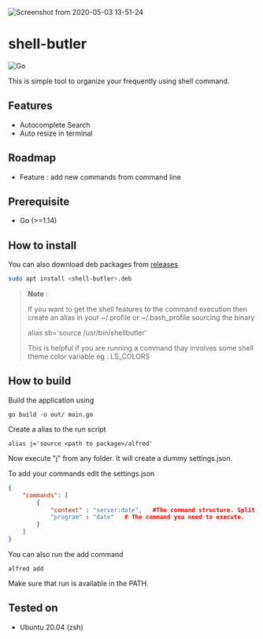 ![Screenshot from 2020-05-03 13-51-24](https://user-images.githubusercontent.com/462648/80909535-bd37cf80-8d46-11ea-8658-af760b359791.png)

# shell-butler
![Go](https://github.com/vinodsr/shell-butler/workflows/Go/badge.svg)

This is simple tool to organize your frequently using shell command. 

## Features

* Autocomplete Search
* Auto resize in terminal


## Roadmap

* Feature : add new commands from command line 

## Prerequisite
- Go (>=1.14)

## How to install

You can also download deb packages from [releases](https://github.com/vinodsr/shell-butler/releases/)

```bash
sudo apt install <shell-butler>.deb
```
>
>
> **Note** : 
> 
> If you want to get the shell features to the command execution then create an alias in your ~/.profile or ~/.bash_profile sourcing the binary
> 
> alias sb='source /usr/bin/shellbutler'
>
> This is helpful if you are running a command thay involves some shell theme color variable eg : LS_COLORS
>
>


## How to build

Build the application using

```
go build -o out/ main.go
```

Create a alias to the run script 

```
alias j='source <path to package>/alfred'
```


Now execute "j" from any folder. It will create a dummy settings.json. 

To add your commands edit the settings.json

```json
{
    "commands": [
        {
            "context" : "server:date",   #The command structure. Split levels by :
            "program" : "date"   # The command you need to execute.
        }
    ]
}
```

You can also run the add command

```
alfred add
```

Make sure that run is available in the PATH.

## Tested on

* Ubuntu 20.04 (zsh)
